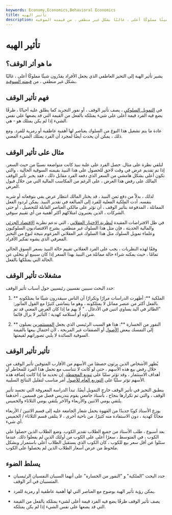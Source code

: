 ```yaml
---
keywords: Economy,Economics,Behavioral Economics
title: تأثير الهبه
description: يشير تأثير الهبة إلى التحيز العاطفي الذي يجعل الأفراد يقدّرون شيئًا مملوكًا أعلى ، غالبًا بشكل غير منطقي ، من قيمته السوقية.
---
```


# تأثير الهبه
## ما هو أثر الوقف؟

يشير تأثير الهبة إلى التحيز العاطفي الذي يجعل الأفراد يقدّرون شيئًا مملوكًا أعلى ، غالبًا بشكل غير منطقي ، من [قيمته السوقية](/marketvalue).

## فهم تأثير الوقف

في [التمويل السلوكي](/behavioralfinance) ، يصف تأثير الوقف ، أو نفور التجريد كما يطلق عليه أحيانًا ، ظرفًا يضع فيه الفرد قيمة أعلى على شيء يمتلكه بالفعل من القيمة التي قد يضعها على نفس الشيء إذا لم يكن يمتلك هو - هي.

عادة ما يتم تشغيل هذا النوع من السلوك بعناصر لها أهمية عاطفية أو رمزية للفرد. ومع ذلك ، يمكن أن يحدث أيضًا لمجرد أن الفرد يمتلك الشيء المعني.

## مثال على تأثير الوقف

لنلقي نظرة على مثال. حصل الفرد على علبة نبيذ كانت متواضعة نسبيًا من حيث السعر. إذا تم تقديم عرض في وقت لاحق للحصول على هذا النبيذ بقيمته السوقية الحالية ، والتي تكون أعلى بشكل هامشي من السعر الذي دفعه الفرد مقابل ذلك ، فقد يجبر تأثير الوقف المالك على رفض هذا العرض ، على الرغم من المكاسب المالية التي من خلال قبول العرض.

لذلك ، بدلاً من دفع ثمن النبيذ ، قد يختار المالك انتظار عرض يفي بتوقعاته أو شربه بنفسه. أدت الملكية الفعلية للفرد إلى المبالغة في تقدير النبيذ. يمكن لردود الفعل المماثلة ، المدفوعة بتأثير الوقف ، أن تؤثر على مالكي العناصر القابلة للتحصيل ، أو حتى الشركات ، الذين يعتبرون امتلاكهم أكثر أهمية من أي تقييم سوقي.

في ظل الافتراضات المقيدة [لنظرية الاختيار العقلاني](/rational-choice-theory) ، التي تدعم نظرية [الاقتصاد الجزئي](/microeconomics) والمالية الحديثة ، فإن مثل هذا السلوك غير منطقي. يشرح الاقتصاديون السلوكيون وعلماء تمويل السلوك مثل هذا السلوك غير العقلاني المزعوم نتيجة لنوع من التحيز المعرفي الذي يشوه تفكير الأفراد.

وفقًا لهذه النظريات ، يجب على الفرد العقلاني تقييم حالة النبيذ بسعر السوق الحالي تمامًا ، حيث يمكنه شراء حالة مماثلة من النبيذ بهذا السعر إذا كان سيبيع أو يتخلى عن الحالة التي يمتلكها بالفعل.

## مشغلات تأثير الوقف

حدد البحث سببين نفسيين رئيسيين حول أسباب تأثير الوقف:

1. ** الملكية **: أظهرت الدراسات مرارًا وتكرارًا أن الناس سيقدرون شيئًا ما يمتلكونه بالفعل أكثر من عنصر مماثل لا يمتلكونه ، وهو ما يتماشى كثيرًا مع القول المأثور: "الطائر في اليد يساوي اثنين في الأدغال . " لا يهم ما إذا كان الغرض المعني قد تم شراؤه أو استلامه كهدية ؛ التأثير لا يزال قائما.

1. ** النفور من الخسارة **: هذا هو السبب الرئيسي الذي يجعل [المستثمرين](/investor) يميلون إلى التمسك ببعض [الأصول](/asset) أو الصفقات غير المربحة ، لأن احتمال بيعها بالقيمة السوقية السائدة لا يلبي تصوراتهم لقيمتها.

## تأثير تأثير الوقف

يُظهر الأشخاص الذين يرثون حصصًا من الأسهم من الأقارب المتوفين تأثير الوقف من خلال رفض بيع هذه الأسهم ، حتى لو كانت لا تتناسب مع تحمل هذا الفرد للمخاطر أو أهداف الاستثمار ، وقد تؤثر سلبًا على [تنويع المحفظة](/diversification). إن تحديد ما إذا كانت إضافة هذه الأسهم تؤثر سلبًا على [التوزيع العام للأصول](/assetallocation) أمر مناسب لتقليل النتائج السلبية.

ينطبق التحيز في تأثير الوقف خارج التمويل أيضًا. تبدأ الدراسة المعروفة التي تجسد تأثير الوقف ، والتي تم تكرارها بنجاح ، بأستاذ جامعي يقوم بتدريس فصل من قسمين ، أحدهما يلتقي يومي الاثنين والأربعاء والآخر يلتقي يومي الثلاثاء والخميس.

يوزع الأستاذ كوبًا جديدًا من القهوة يحمل شعار الجامعة عليه إلى قسم الاثنين / الأربعاء مجانًا كهدية ، دون الاستفادة منه كثيرًا. من ناحية أخرى ، لا يتلقى قسم الثلاثاء / الخميس أي شيء.

بعد أسبوع ، طلب الأستاذ من جميع الطلاب تقدير الكوب. وضع الطلاب الذين حصلوا على الكوب ، في المتوسط ، سعرًا أعلى على الكوب من أولئك الذين لم يفعلوا ذلك. عندما سئلوا عن أقل سعر بيع للكوب ، كان الكوب الذي يستقبل الطلاب أعلى باستمرار وبشكل ملحوظ من عرض أسعار الطلاب الذين لم يحصلوا على الكوب.

## يسلط الضوء

- حدد البحث "الملكية" و "النفور من الخسارة" على أنهما السببان النفسيان الرئيسيان المتسببان في أثر الوقف.

- يمكن رؤية تأثير الهبة بوضوح مع العناصر التي لها أهمية عاطفية أو رمزية للفرد.

- يصف تأثير الوقف ظرفًا يضع فيه الفرد قيمة أعلى لشيء يمتلكه بالفعل من القيمة التي قد يضعها على نفس الشيء إذا لم يكن يمتلكه.

